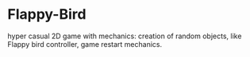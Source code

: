 # Flappy-Bird
 hyper casual 2D game with mechanics: creation of random objects, like Flappy bird controller, game restart mechanics.
